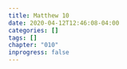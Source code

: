 ```yaml
---
title: Matthew 10
date: 2020-04-12T12:46:08-04:00
categories: []
tags: []
chapter: "010"
inprogress: false
---
```


